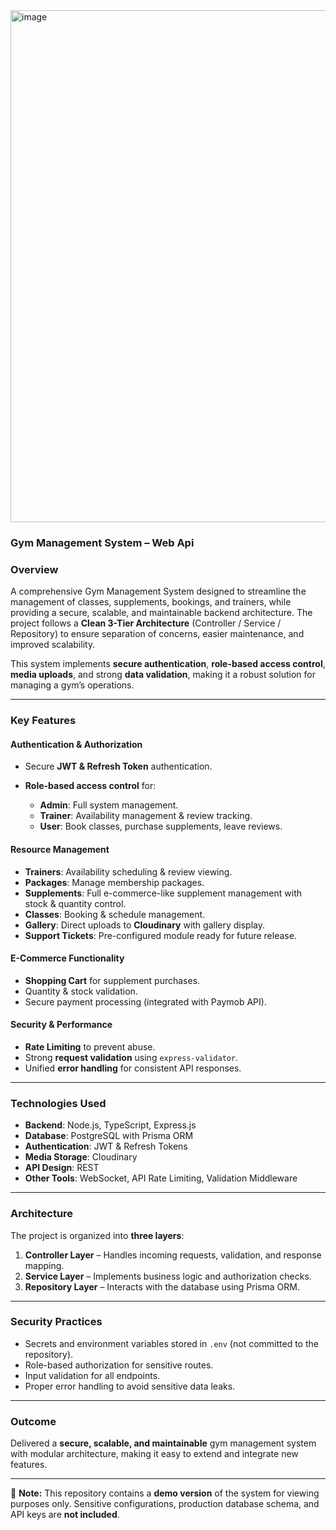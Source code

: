 
<img width="1637" height="819" alt="image" src="https://github.com/user-attachments/assets/84917da5-fcde-499e-a69c-88f6a5f2813a" />

### Gym Management System – Web Api

### **Overview**

A comprehensive Gym Management System designed to streamline the management of classes, supplements, bookings, and trainers, while providing a secure, scalable, and maintainable backend architecture.
The project follows a **Clean 3-Tier Architecture** (Controller / Service / Repository) to ensure separation of concerns, easier maintenance, and improved scalability.

This system implements **secure authentication**, **role-based access control**, **media uploads**, and strong **data validation**, making it a robust solution for managing a gym’s operations.

---

### **Key Features**

#### **Authentication & Authorization**

* Secure **JWT & Refresh Token** authentication.
* **Role-based access control** for:

  * **Admin**: Full system management.
  * **Trainer**: Availability management & review tracking.
  * **User**: Book classes, purchase supplements, leave reviews.

#### **Resource Management**

* **Trainers**: Availability scheduling & review viewing.
* **Packages**: Manage membership packages.
* **Supplements**: Full e-commerce-like supplement management with stock & quantity control.
* **Classes**: Booking & schedule management.
* **Gallery**: Direct uploads to **Cloudinary** with gallery display.
* **Support Tickets**: Pre-configured module ready for future release.

#### **E-Commerce Functionality**

* **Shopping Cart** for supplement purchases.
* Quantity & stock validation.
* Secure payment processing (integrated with Paymob API).

#### **Security & Performance**

* **Rate Limiting** to prevent abuse.
* Strong **request validation** using `express-validator`.
* Unified **error handling** for consistent API responses.

---

### **Technologies Used**

* **Backend**: Node.js, TypeScript, Express.js
* **Database**: PostgreSQL with Prisma ORM
* **Authentication**: JWT & Refresh Tokens
* **Media Storage**: Cloudinary
* **API Design**: REST
* **Other Tools**: WebSocket, API Rate Limiting, Validation Middleware

---

### **Architecture**

The project is organized into **three layers**:

1. **Controller Layer** – Handles incoming requests, validation, and response mapping.
2. **Service Layer** – Implements business logic and authorization checks.
3. **Repository Layer** – Interacts with the database using Prisma ORM.

---

### **Security Practices**

* Secrets and environment variables stored in `.env` (not committed to the repository).
* Role-based authorization for sensitive routes.
* Input validation for all endpoints.
* Proper error handling to avoid sensitive data leaks.

---

### **Outcome**

Delivered a **secure, scalable, and maintainable** gym management system with modular architecture, making it easy to extend and integrate new features.

---

📌 **Note:** This repository contains a **demo version** of the system for viewing purposes only. Sensitive configurations, production database schema, and API keys are **not included**.

